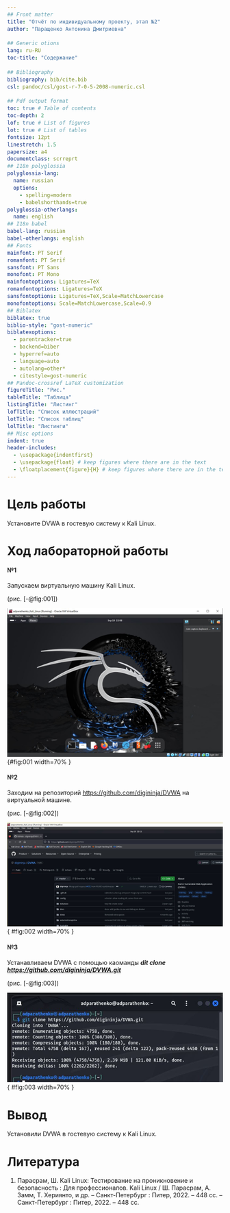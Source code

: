 ```yaml
---
## Front matter
title: "Отчёт по индивидуальному проекту, этап №2"
author: "Паращенко Антонина Дмитриевна"

## Generic otions
lang: ru-RU
toc-title: "Содержание"

## Bibliography
bibliography: bib/cite.bib
csl: pandoc/csl/gost-r-7-0-5-2008-numeric.csl

## Pdf output format
toc: true # Table of contents
toc-depth: 2
lof: true # List of figures
lot: true # List of tables
fontsize: 12pt
linestretch: 1.5
papersize: a4
documentclass: scrreprt
## I18n polyglossia
polyglossia-lang:
  name: russian
  options:
	- spelling=modern
	- babelshorthands=true
polyglossia-otherlangs:
  name: english
## I18n babel
babel-lang: russian
babel-otherlangs: english
## Fonts
mainfont: PT Serif
romanfont: PT Serif
sansfont: PT Sans
monofont: PT Mono
mainfontoptions: Ligatures=TeX
romanfontoptions: Ligatures=TeX
sansfontoptions: Ligatures=TeX,Scale=MatchLowercase
monofontoptions: Scale=MatchLowercase,Scale=0.9
## Biblatex
biblatex: true
biblio-style: "gost-numeric"
biblatexoptions:
  - parentracker=true
  - backend=biber
  - hyperref=auto
  - language=auto
  - autolang=other*
  - citestyle=gost-numeric
## Pandoc-crossref LaTeX customization
figureTitle: "Рис."
tableTitle: "Таблица"
listingTitle: "Листинг"
lofTitle: "Список иллюстраций"
lotTitle: "Список таблиц"
lolTitle: "Листинги"
## Misc options
indent: true
header-includes:
  - \usepackage{indentfirst}
  - \usepackage{float} # keep figures where there are in the text
  - \floatplacement{figure}{H} # keep figures where there are in the text
---
```


# Цель работы

Установите DVWA в гостевую систему к Kali Linux.

# Ход лабораторной работы

#### №1 

Запускаем виртуальную машину Kali Linux.

(рис. [-@fig:001]) 

![Виртуальная машина Kali Linux](1.JPG) {#fig:001 width=70% }


#### №2 

Заходим на репозиторий https://github.com/digininja/DVWA на виртуальной машине.

(рис. [-@fig:002])

![Репозиторий DVWA](2.JPG){ #fig:002 width=70% }

#### №3

Устанавливаем DVWA с помощью каоманды ***dit clone https://github.com/digininja/DVWA.git***

(рис. [-@fig:003])

![Установка DVWA](3.JPG){ #fig:003 width=70% }

# Вывод
Установили DVWA в гостевую систему к Kali Linux.

# Литература
1. Парасрам, Ш. Kali Linux: Тестирование на проникновение и безопасность : Для профессионалов. Kali Linux / Ш. Парасрам, А. Замм, Т. Хериянто, и др. – Санкт-Петербург : Питер, 2022. – 448 сс.
– Санкт-Петербург : Питер, 2022. – 448 сс.
